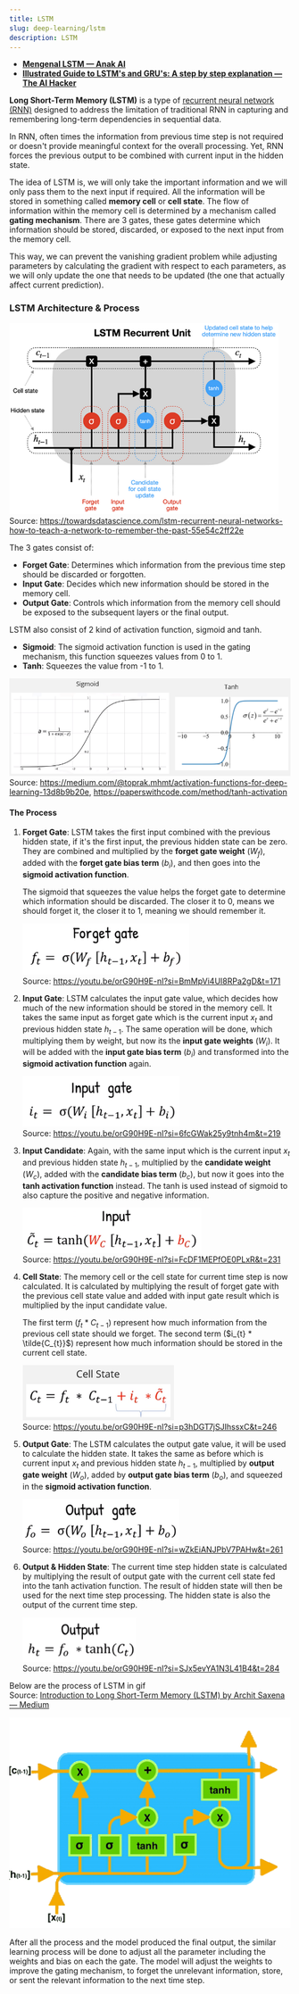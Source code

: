 ```yaml
---
title: LSTM
slug: deep-learning/lstm
description: LSTM
---
```


- **[Mengenal LSTM — Anak AI](https://youtu.be/orG90H9E-nI?si=mFRahv2yU1JaEK0M&t=301)**
- **[Illustrated Guide to LSTM's and GRU's: A step by step explanation — The AI Hacker](https://youtu.be/8HyCNIVRbSU?si=DZYSTyT_VWRdaLnq)**

**Long Short-Term Memory (LSTM)** is a type of [recurrent neural network (RNN)](/deep-learning/rnn) designed to address the limitation of traditional RNN in capturing and remembering long-term dependencies in sequential data.

In RNN, often times the information from previous time step is not required or doesn't provide meaningful context for the overall processing. Yet, RNN forces the previous output to be combined with current input in the hidden state.

The idea of LSTM is, we will only take the important information and we will only pass them to the next input if required. All the information will be stored in something called **memory cell** or **cell state**. The flow of information within the memory cell is determined by a mechanism called **gating mechanism**. There are 3 gates, these gates determine which information should be stored, discarded, or exposed to the next input from the memory cell.

This way, we can prevent the vanishing gradient problem while adjusting parameters by calculating the gradient with respect to each parameters, as we will only update the one that needs to be updated (the one that actually affect current prediction).

### LSTM Architecture & Process

![LSTM Architecture](./lstm-architecture.png)  
Source: https://towardsdatascience.com/lstm-recurrent-neural-networks-how-to-teach-a-network-to-remember-the-past-55e54c2ff22e

The 3 gates consist of:

- **Forget Gate**: Determines which information from the previous time step should be discarded or forgotten.
- **Input Gate**: Decides which new information should be stored in the memory cell.
- **Output Gate**: Controls which information from the memory cell should be exposed to the subsequent layers or the final output.

LSTM also consist of 2 kind of activation function, sigmoid and tanh.

- **Sigmoid**: The sigmoid activation function is used in the gating mechanism, this function squeezes values from 0 to 1.
- **Tanh**: Squeezes the value from -1 to 1.

![Sigmoid and tanh activation function](./sigmoid-tanh.png)  
Source: https://medium.com/@toprak.mhmt/activation-functions-for-deep-learning-13d8b9b20e, https://paperswithcode.com/method/tanh-activation

#### The Process

1. **Forget Gate**: LSTM takes the first input combined with the previous hidden state, if it's the first input, the previous hidden state can be zero. They are combined and multiplied by the **forget gate weight** ($W_f$), added with the **forget gate bias term** ($b_i$), and then goes into the **sigmoid activation function**.

   The sigmoid that squeezes the value helps the forget gate to determine which information should be discarded. The closer it to 0, means we should forget it, the closer it to 1, meaning we should remember it.

   ![Forget gate](./forget-gate.png)  
   Source: https://youtu.be/orG90H9E-nI?si=BmMpVi4UI8RPa2gD&t=171

2. **Input Gate**: LSTM calculates the input gate value, which decides how much of the new information should be stored in the memory cell. It takes the same input as forget gate which is the current input $x_t$ and previous hidden state $h_{t - 1}$. The same operation will be done, which multiplying them by weight, but now its the **input gate weights** ($W_i$). It will be added with the **input gate bias term** ($b_i$) and transformed into the **sigmoid activation function** again.

   ![Input gate](./input-gate.png)  
   Source: https://youtu.be/orG90H9E-nI?si=6fcGWak25y9tnh4m&t=219

3. **Input Candidate**: Again, with the same input which is the current input $x_t$ and previous hidden state $h_{t - 1}$, multiplied by the **candidate weight** ($W_c$), added with the **candidate bias term** ($b_c$), but now it goes into the **tanh activation function** instead. The tanh is used instead of sigmoid to also capture the positive and negative information.

   ![Input candidate](./input-candidate.png)  
   Source: https://youtu.be/orG90H9E-nI?si=FcDF1MEPfOE0PLxR&t=231

4. **Cell State**: The memory cell or the cell state for current time step is now calculated. It is calculated by multiplying the result of forget gate with the previous cell state value and added with input gate result which is multiplied by the input candidate value.

   The first term ($f_{t} * C_{t - 1}$) represent how much information from the previous cell state should we forget. The second term ($i_{t} * \tilde{C_{t}}$) represent how much information should be stored in the current cell state.

   ![Cell state](./cell-state.png)  
   Source: https://youtu.be/orG90H9E-nI?si=p3hDGT7jSJIhssxC&t=246

5. **Output Gate**: The LSTM calculates the output gate value, it will be used to calculate the hidden state. It takes the same as before which is current input $x_t$ and previous hidden state $h_{t - 1}$, multiplied by **output gate weight** ($W_o$), added by **output gate bias term** ($b_o$), and squeezed in the **sigmoid activation function**.

   ![Output gate](./output-gate.png)  
   Source: https://youtu.be/orG90H9E-nI?si=wZkEiANJPbV7PAHw&t=261

6. **Output & Hidden State**: The current time step hidden state is calculated by multiplying the result of output gate with the current cell state fed into the tanh activation function. The result of hidden state will then be used for the next time step processing. The hidden state is also the output of the current time step.

   ![Output](./output.png)  
   Source: https://youtu.be/orG90H9E-nI?si=SJx5evYA1N3L41B4&t=284

Below are the process of LSTM in gif  
Source: [Introduction to Long Short-Term Memory (LSTM) by Archit Saxena — Medium](https://medium.com/analytics-vidhya/introduction-to-long-short-term-memory-lstm-a8052cd0d4cd)

![LSTM process gif](./lstm-process.gif)

After all the process and the model produced the final output, the similar learning process will be done to adjust all the parameter including the weights and bias on each the gate. The model will adjust the weights to improve the gating mechanism, to forget the unrelevant information, store, or sent the relevant information to the next time step.
